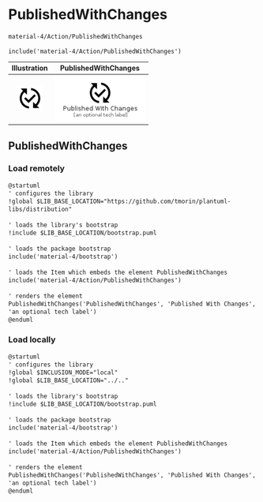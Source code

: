 # PublishedWithChanges


```text
material-4/Action/PublishedWithChanges
```

```text
include('material-4/Action/PublishedWithChanges')
```



| Illustration | PublishedWithChanges |
| :---: | :---: |
| ![illustration for Illustration](../../material-4/Action/PublishedWithChanges.png) | ![illustration for PublishedWithChanges](../../material-4/Action/PublishedWithChanges.Local.png) |




## PublishedWithChanges

### Load remotely
```plantuml
@startuml
' configures the library
!global $LIB_BASE_LOCATION="https://github.com/tmorin/plantuml-libs/distribution"

' loads the library's bootstrap
!include $LIB_BASE_LOCATION/bootstrap.puml

' loads the package bootstrap
include('material-4/bootstrap')

' loads the Item which embeds the element PublishedWithChanges
include('material-4/Action/PublishedWithChanges')

' renders the element
PublishedWithChanges('PublishedWithChanges', 'Published With Changes', 'an optional tech label')
@enduml
```

### Load locally
```plantuml
@startuml
' configures the library
!global $INCLUSION_MODE="local"
!global $LIB_BASE_LOCATION="../.."

' loads the library's bootstrap
!include $LIB_BASE_LOCATION/bootstrap.puml

' loads the package bootstrap
include('material-4/bootstrap')

' loads the Item which embeds the element PublishedWithChanges
include('material-4/Action/PublishedWithChanges')

' renders the element
PublishedWithChanges('PublishedWithChanges', 'Published With Changes', 'an optional tech label')
@enduml
```

